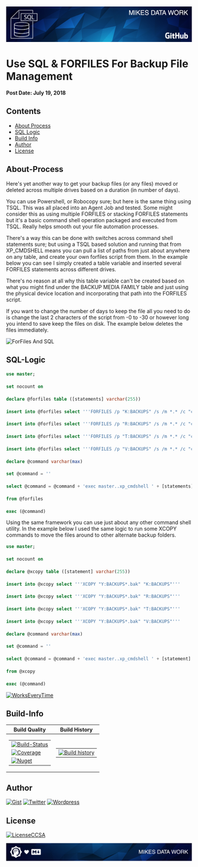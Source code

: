 ![MIKES DATA WORK GIT REPO](https://raw.githubusercontent.com/mikesdatawork/images/master/git_mikes_data_work_banner_01.png "Mikes Data Work")        

# Use SQL & FORFILES For Backup File Management
**Post Date: July 19, 2018**        



## Contents    
- [About Process](##About-Process)  
- [SQL Logic](#SQL-Logic)  
- [Build Info](#Build-Info)  
- [Author](#Author)  
- [License](#License)       

## About-Process

<p>Here's yet another way to get your backup files (or any files) moved or deleted across multiple drives based on a duration (in number of days).

You can use Powershell, or Robocopy sure; but here is the same thing using TSQL. This was all placed into an Agent Job and tested.
Some might consider this as using multiple FORFILES or stacking FORFILES statements but it's a basic command shell operation packaged and executed from TSQL. Really helps smooth out your file automation processes.

There's a way this can be done with switches across command shell statements sure; but using a TSQL based solution and running that from XP_CMDSHELL means you can pull a list of paths from just about anywhere on any table, and create your own forfiles script from them.
In the example below you can see I simply created a table variable and inserted several FORFILES statements across different drives. 

There's no reason at all why this table variable can't be created based on what you might find under the BACKUP MEDIA FAMILY table and just using the physical device location and incorporating that path into the FORFILES script.

If you want to change the number of days to keep the file all you need to do is change the last 2 characters of the script from -0 to -30 or however long you intend to save keep the files on disk. The example below deletes the files immediately.</p>      

![ForFiles And SQL]( https://mikesdatawork.files.wordpress.com/2018/07/image001.png "Manage Files With ForFiles and SQL")
 


## SQL-Logic
```SQL
use master;
 
set nocount on
 
declare @forfiles table ([statements] varchar(255))
 
insert into @forfiles select '''FORFILES /p "K:BACKUPS" /s /m *.* /c "cmd /c Del @path" /d -0'''
 
insert into @forfiles select '''FORFILES /p "R:BACKUPS" /s /m *.* /c "cmd /c Del @path" /d -0'''
 
insert into @forfiles select '''FORFILES /p "T:BACKUPS" /s /m *.* /c "cmd /c Del @path" /d -0'''
 
insert into @forfiles select '''FORFILES /p "V:BACKUPS" /s /m *.* /c "cmd /c Del @path" /d -0'''
 
declare @command varchar(max)
 
set @command = ''
 
select @command = @command + 'exec master..xp_cmdshell ' + [statements] + char(10)
 
from @forfiles
 
exec (@command)
```

Using the same framework you can use just about any other command shell utility. In the example below I used the same logic to run some XCOPY commands to move the files around to other alternate backup folders.

```SQL
use master;
 
set nocount on
 
declare @xcopy table ([statement] varchar(255))
 
insert into @xcopy select '''XCOPY "Y:BACKUPS*.bak" "K:BACKUPS"'''
 
insert into @xcopy select '''XCOPY "Y:BACKUPS*.bak" "R:BACKUPS"'''
 
insert into @xcopy select '''XCOPY "Y:BACKUPS*.bak" "T:BACKUPS"'''
 
insert into @xcopy select '''XCOPY "Y:BACKUPS*.bak" "V:BACKUPS"'''
 
declare @command varchar(max)
 
set @command = ''
 
select @command = @command + 'exec master..xp_cmdshell ' + [statement] + char(10)
 
from @xcopy
 
exec (@command)
```


[![WorksEveryTime](https://forthebadge.com/images/badges/60-percent-of-the-time-works-every-time.svg)](https://shitday.de/)

## Build-Info

| Build Quality | Build History |
|--|--|
|<table><tr><td>[![Build-Status](https://ci.appveyor.com/api/projects/status/pjxh5g91jpbh7t84?svg?style=flat-square)](#)</td></tr><tr><td>[![Coverage](https://coveralls.io/repos/github/tygerbytes/ResourceFitness/badge.svg?style=flat-square)](#)</td></tr><tr><td>[![Nuget](https://img.shields.io/nuget/v/TW.Resfit.Core.svg?style=flat-square)](#)</td></tr></table>|<table><tr><td>[![Build history](https://buildstats.info/appveyor/chart/tygerbytes/resourcefitness)](#)</td></tr></table>|

## Author

[![Gist](https://img.shields.io/badge/Gist-MikesDataWork-<COLOR>.svg)](https://gist.github.com/mikesdatawork)
[![Twitter](https://img.shields.io/badge/Twitter-MikesDataWork-<COLOR>.svg)](https://twitter.com/mikesdatawork)
[![Wordpress](https://img.shields.io/badge/Wordpress-MikesDataWork-<COLOR>.svg)](https://mikesdatawork.wordpress.com/)
    
## License
[![LicenseCCSA](https://img.shields.io/badge/License-CreativeCommonsSA-<COLOR>.svg)](https://creativecommons.org/share-your-work/licensing-types-examples/)

![Mikes Data Work](https://raw.githubusercontent.com/mikesdatawork/images/master/git_mikes_data_work_banner_02.png "Mikes Data Work")

